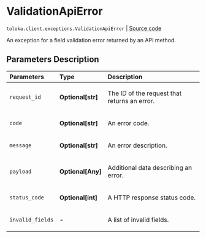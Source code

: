 # ValidationApiError
`toloka.client.exceptions.ValidationApiError` | [Source code](https://github.com/Toloka/toloka-kit/blob/v1.2.2/src/client/exceptions.py#L92)

An exception for a field validation error returned by an API method.

## Parameters Description

| Parameters | Type | Description |
| :----------| :----| :-----------|
`request_id`|**Optional\[str\]**|<p>The ID of the request that returns an error.</p>
`code`|**Optional\[str\]**|<p>An error code.</p>
`message`|**Optional\[str\]**|<p>An error description.</p>
`payload`|**Optional\[Any\]**|<p>Additional data describing an error.</p>
`status_code`|**Optional\[int\]**|<p>A HTTP response status code.</p>
`invalid_fields`|**-**|<p>A list of invalid fields.</p>

